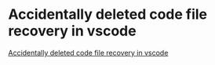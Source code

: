 # Accidentally deleted code file recovery in vscode
[Accidentally deleted code file recovery in vscode](https://aiwithcloud.com/2022/09/15/accidentally_deleted_code_file_recovery_in_vscode/)